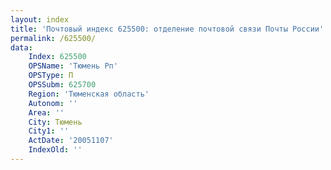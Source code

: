```yaml
---
layout: index
title: 'Почтовый индекс 625500: отделение почтовой связи Почты России'
permalink: /625500/
data:
    Index: 625500
    OPSName: 'Тюмень Рп'
    OPSType: П
    OPSSubm: 625700
    Region: 'Тюменская область'
    Autonom: ''
    Area: ''
    City: Тюмень
    City1: ''
    ActDate: '20051107'
    IndexOld: ''
---
```

